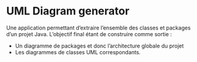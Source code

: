 # UML Diagram generator

Une application permettant d’extraire l’ensemble des classes et packages d’un projet Java. L’objectif final étant de construire comme sortie :
- Un diagramme de packages et donc l’architecture globale du projet
- Les diagrammes de classes UML correspondants.